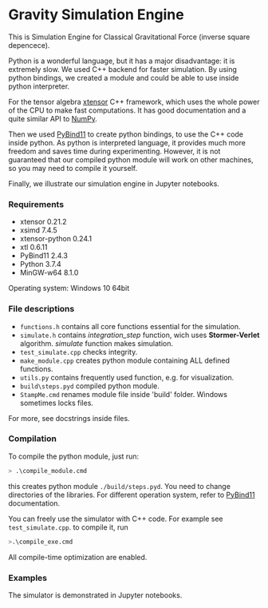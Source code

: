 # Gravity Simulation Engine
This is Simulation Engine for Classical Gravitational Force (inverse square depencece). 

Python is a wonderful language, but it has a major disadvantage: it is extremely slow.
We used C++ backend for faster simulation. By using python bindings, we created a module and could be able to use inside python interpreter.

For the tensor algebra [xtensor](https://xtensor.readthedocs.io/) C++ framework, which uses the whole power of the CPU to make fast computations. It has good documentation and a quite similar API to [NumPy](numpy.org).

Then we used [PyBind11](https://pybind11.readthedocs.io/en/stable/) to create python bindings, to use the C++ code inside python. As python is interpreted language, it provides much more freedom and saves time during experimenting. However, it is not guaranteed that our compiled python module will work on other machines, so you may need to compile it yourself.

Finally, we illustrate our simulation engine in Jupyter notebooks.

### Requirements
* xtensor 0.21.2
* xsimd 7.4.5
* xtensor-python 0.24.1
* xtl 0.6.11
* PyBind11 2.4.3
* Python 3.7.4
* MinGW-w64 8.1.0

Operating system: Windows 10 64bit
### File descriptions
* `functions.h` contains all core functions essential for the simulation.
* `simulate.h` contains *integration_step* function, wich uses **Stormer-Verlet** algorithm. *simulate* function makes simulation.
* `test_simulate.cpp` checks integrity.
* `make_module.cpp` creates python module containing ALL defined functions.
* `utils.py` contains frequently used function, e.g. for visualization.
* `build\steps.pyd` compiled python module.
* `StampMe.cmd` renames module file inside 'build' folder. Windows sometimes locks files.

For more, see docstrings inside files.
### Compilation
To compile the python module, just run:
```bash
> .\compile_module.cmd
```
this creates python module `./build/steps.pyd`. You need to change directories of the libraries. For different operation system, refer to [PyBind11](https://pybind11.readthedocs.io/en/stable/) documentation.

You can freely use the simulator with C++ code. For example see `test_simulate.cpp`. to compile it, run
```bash
>.\compile_exe.cmd
```

All compile-time optimization are enabled.
### Examples
The simulator is demonstrated in Jupyter notebooks.

